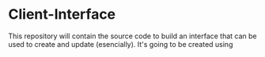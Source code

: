 # Client-Interface
This repository will contain the source code to build an interface that can be used to create and update (esencially). It's going to be created using  
